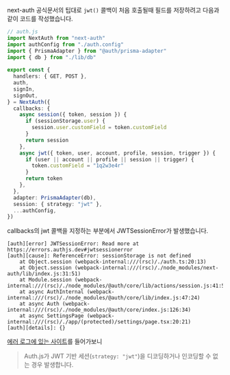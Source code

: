 next-auth 공식문서의 팁대로 `jwt()` 콜백이 처음 호출될때 필드를 저장하려고 다음과 같이 코드를 작성했습니다. 
```ts
// auth.js
import NextAuth from "next-auth"
import authConfig from "./auth.config"
import { PrismaAdapter } from "@auth/prisma-adapter"
import { db } from "./lib/db"
  
export const {
  handlers: { GET, POST },
  auth,
  signIn,
  signOut,
} = NextAuth({
  callbacks: {
    async session({ token, session }) {
      if (sessionStorage.user) {
        session.user.customField = token.customField
      }
      return session
    },
    async jwt({ token, user, account, profile, session, trigger }) {
      if (user || account || profile || session || trigger) {
        token.customField = "1q2w3e4r"
      }
      return token
    },
  },
  adapter: PrismaAdapter(db),
  session: { strategy: "jwt" },
  ...authConfig,
})
```

callbacks의 jwt 콜백을 지정하는 부분에서 JWTSessionError가 발생했습니다. 
```
[auth][error] JWTSessionError: Read more at https://errors.authjs.dev#jwtsessionerror
[auth][cause]: ReferenceError: sessionStorage is not defined
    at Object.session (webpack-internal:///(rsc)/./auth.ts:20:13)
    at Object.session (webpack-internal:///(rsc)/./node_modules/next-auth/lib/index.js:31:51)
    at Module.session (webpack-internal:///(rsc)/./node_modules/@auth/core/lib/actions/session.js:41:52)
    at async AuthInternal (webpack-internal:///(rsc)/./node_modules/@auth/core/lib/index.js:47:24)
    at async Auth (webpack-internal:///(rsc)/./node_modules/@auth/core/index.js:126:34)
    at async SettingsPage (webpack-internal:///(rsc)/./app/(protected)/settings/page.tsx:20:21)
[auth][details]: {}
```

[에러 로그에 있는 사이트](https://authjs.dev/reference/core/errors/#jwtsessionerror)를 들어가보니
> Auth.js가 JWT 기반 세션(`strategy: "jwt"`)을 디코딩하거나 인코딩할 수 없는 경우 발생합니다.
